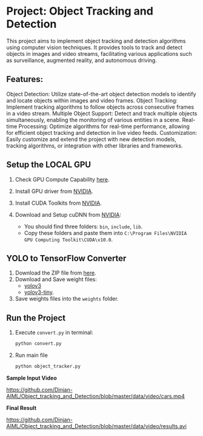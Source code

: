 # Project: Object Tracking and Detection
This project aims to implement object tracking and detection algorithms using computer vision techniques. 
It provides tools to track and detect objects in images and video streams, facilitating various applications such as surveillance, augmented reality, and autonomous driving.

## Features:
Object Detection: Utilize state-of-the-art object detection models to identify and locate objects within images and video frames.
Object Tracking: Implement tracking algorithms to follow objects across consecutive frames in a video stream.
Multiple Object Support: Detect and track multiple objects simultaneously, enabling the monitoring of various entities in a scene.
Real-time Processing: Optimize algorithms for real-time performance, allowing for efficient object tracking and detection in live video feeds.
Customization: Easily customize and extend the project with new detection models, tracking algorithms, or integration with other libraries and frameworks.

## Setup the LOCAL GPU

1. Check GPU Compute Capability [here](https://developer.nvidia.com/cuda-gpus).

2. Install GPU driver from [NVIDIA](https://www.nvidia.com/download/index.aspx?lang=en-us).

3. Install CUDA Toolkits from [NVIDIA](https://developer.nvidia.com/cuda-10.1-download-archive-base?target_os=Windows&target_arch=x86_64).

4. Download and Setup cuDNN from [NVIDIA](https://developer.nvidia.com/rdp/cudnn-archive):
   - You should find three folders: `bin`, `include`, `lib`.
   - Copy these folders and paste them into `C:\Program Files\NVIDIA GPU Computing Toolkit\CUDA\v10.0`.

## YOLO to TensorFlow Converter

1. Download the ZIP file from [here](https://github.com/theAIGuysCode/yolov3_deepsort#command-line-args-reference).
2. Download and Save weight files:
   - [yolov3](https://pjreddie.com/media/files/yolov3.weights)
   - [yolov3-tiny](https://pjreddie.com/media/files/yolov3-tiny.weights).
3. Save weights files into the `weights` folder.

## Run the Project

1. Execute `convert.py` in terminal:
   ```bash
   python convert.py
   ```

2. Run main file
   ```bash
   python object_tracker.py
   ```

**Sample Input Video**

https://github.com/Dinjan-AIML/Object_tracking_and_Detection/blob/master/data/video/cars.mp4

**Final Result**

https://github.com/Dinjan-AIML/Object_tracking_and_Detection/blob/master/data/video/results.avi
